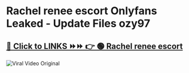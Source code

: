 
 # Rachel renee escort Onlyfans Leaked - Update Files ozy97

## <h2><a href="https://clipsfans.com/Rachel_renee_escort&ref=git">🔗 Click to LINKS ⏩⏩ 👉 🟢 Rachel renee escort </a></h2>

<a href="https://clipsfans.com/Rachel_renee_escort&ref=git" rel="nofollow" data-target="animated-image.originalLink"><img src="https://i.ibb.co.com/xMMVF88/686577567.gif" alt="Viral Video Original" style="max-width: 100%; display: inline-block;" data-target="animated-image.originalImage"></a>

